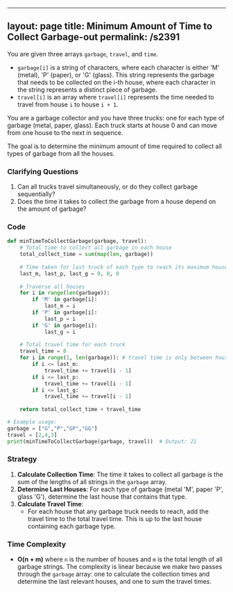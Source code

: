 
---
layout: page
title:  Minimum Amount of Time to Collect Garbage-out
permalink: /s2391
---

You are given three arrays `garbage`, `travel`, and `time`.

- `garbage[i]` is a string of characters, where each character is either 'M' (metal), 'P' (paper), or 'G' (glass). This string represents the garbage that needs to be collected on the i-th house, where each character in the string represents a distinct piece of garbage.
- `travel[i]` is an array where `travel[i]` represents the time needed to travel from house `i` to house `i + 1`.

You are a garbage collector and you have three trucks: one for each type of garbage (metal, paper, glass). Each truck starts at house 0 and can move from one house to the next in sequence.

The goal is to determine the minimum amount of time required to collect all types of garbage from all the houses.

### Clarifying Questions

1. Can all trucks travel simultaneously, or do they collect garbage sequentially?
2. Does the time it takes to collect the garbage from a house depend on the amount of garbage?

### Code

```python
def minTimeToCollectGarbage(garbage, travel):
    # Total time to collect all garbage in each house
    total_collect_time = sum(map(len, garbage))
    
    # Time taken for last truck of each type to reach its maximum house
    last_m, last_p, last_g = 0, 0, 0
    
    # Traverse all houses
    for i in range(len(garbage)):
        if 'M' in garbage[i]:
            last_m = i
        if 'P' in garbage[i]:
            last_p = i
        if 'G' in garbage[i]:
            last_g = i
    
    # Total travel time for each truck
    travel_time = 0
    for i in range(1, len(garbage)): # travel time is only between house 1 to n-1
        if i <= last_m:
            travel_time += travel[i - 1]
        if i <= last_p:
            travel_time += travel[i - 1]
        if i <= last_g:
            travel_time += travel[i - 1]
    
    return total_collect_time + travel_time

# Example usage:
garbage = ["G","P","GP","GG"]
travel = [2,4,3]
print(minTimeToCollectGarbage(garbage, travel))  # Output: 21
```

### Strategy

1. **Calculate Collection Time**: The time it takes to collect all garbage is the sum of the lengths of all strings in the `garbage` array.
2. **Determine Last Houses**: For each type of garbage (metal 'M', paper 'P', glass 'G'), determine the last house that contains that type.
3. **Calculate Travel Time**: 
   - For each house that any garbage truck needs to reach, add the travel time to the total travel time. This is up to the last house containing each garbage type.
   
### Time Complexity

- **O(n + m)** where `n` is the number of houses and `m` is the total length of all garbage strings. The complexity is linear because we make two passes through the `garbage` array: one to calculate the collection times and determine the last relevant houses, and one to sum the travel times.